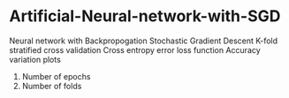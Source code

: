 # Artificial-Neural-network-with-SGD

Neural network with Backpropogation
Stochastic Gradient Descent
K-fold stratified cross validation
Cross entropy error loss function
Accuracy variation plots
  1. Number of epochs
  2. Number of folds
